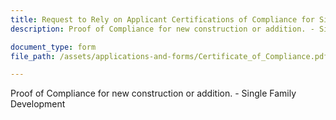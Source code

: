 ```yaml
---
title: Request to Rely on Applicant Certifications of Compliance for Single-Family Development—New Construction or Addition
description: Proof of Compliance for new construction or addition. - Single Family Development

document_type: form
file_path: /assets/applications-and-forms/Certificate_of_Compliance.pdf

---
```

Proof of Compliance for new construction or addition. - Single Family Development
